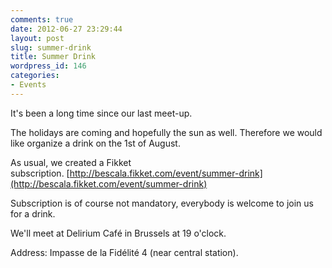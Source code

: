 ```yaml
---
comments: true
date: 2012-06-27 23:29:44
layout: post
slug: summer-drink
title: Summer Drink
wordpress_id: 146
categories:
- Events
---
```


It's been a long time since our last meet-up.

The holidays are coming and hopefully the sun as well. Therefore we would like organize a drink on the 1st of August.

As usual, we created a Fikket subscription. [http://bescala.fikket.com/event/summer-drink](http://bescala.fikket.com/event/summer-drink)

Subscription is of course not mandatory, everybody is welcome to join us for a drink.

We'll meet at Delirium Café in Brussels at 19 o'clock.

Address: Impasse de la Fidélité 4 (near central station).
